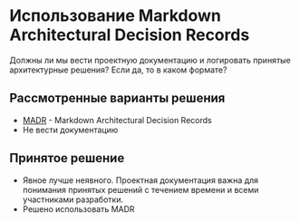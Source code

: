 # Использование Markdown Architectural Decision Records

Должны ли мы вести проектную документацию и логировать принятые архитектурные решения?
Если да, то в каком формате?

## Рассмотренные варианты решения

* [MADR](https://adr.github.io/madr/) - Markdown Architectural Decision Records
* Не вести документацию

## Принятое решение

* Явное лучше неявного. Проектная документация важна для понимания принятых решений с течением времени и всеми участниками разработки.
* Решено использовать MADR
